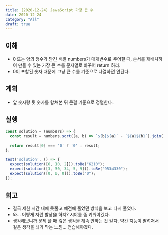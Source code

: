 ```yaml
---
title: (2020-12-24) JavaScript 가장 큰 수
date: 2020-12-24
category: "All"
draft: true
---
```


## 이해

- 0 또는 양의 정수가 담긴 배열 numbers가 매개변수로 주어질 때, 순서를 재배치하여 만들 수 있는 가장 큰 수를 문자열로 바꾸어 return 하라.
- 0이 포함된 숫자 때문에 그냥 큰 수를 기준으로 나열하면 안된다.

## 계획

- 앞 숫자랑 뒷 숫자를 합쳐본 뒤 큰걸 기준으로 정렬한다.

## 실행

```js
const solution = (numbers) => {
  const result = numbers.sort((a, b) => `${b}${a}` - `${a}${b}`).join('');
  
  return result[0] === '0' ? '0' : result;
};

test('solution', () => {
  expect(solution([6, 10, 2])).toBe("6210");
  expect(solution([3, 30, 34, 5, 9])).toBe("9534330");
  expect(solution([0, 0, 0])).toBe("0");
});
```

## 회고

- 결국 제한 시간 내에 못풀고 예전에 풀었던 방식을 보고 다시 풀었다.
- 와... 어떻게 저런 발상을 하지? 시야를 좀 키워야겠다.
- 생각해보니까 문제 풀 때 깊은 생각을 계속 안하는 것 같다. 약간 지능이 딸려저서 깊은 생각을 뇌가 막는 느낌... 연습해야겠다.
